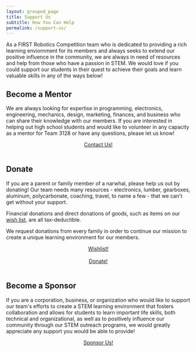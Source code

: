 ```yaml
---
layout: grouped_page
title: Support Us
subtitle: How You Can Help
permalink: /support-us/
---
```


As a FIRST Robotics Competition team who is dedicated to providing a rich learning enviornment for its members and always seeks to extend our positive influence in the community, we are always in need of resources and help from those who have a passion in STEM. We would love if you could support our students in their quest to achieve their goals and learn valuable skills in any of the ways below!

## Become a Mentor
We are always looking for expertise in programming, electronics, engineering, mechanics, design, marketing, finances, and business who can share their knowledge with our members. If you are interested in helping out high school students and would like to volunteer in any capacity as a mentor for Team 3128 or have any questions, please let us know!
<div>
<a href="/contact/">
<div class="button hover_animate" style="text-align: center;">
Contact Us!
</div>
</a>
</div>
<br>

## Donate
If you are a parent or family member of a narwhal, please help us out by donating! Our team needs many resources - electronics, lumber, gearboxes, aluminum, polycarbonate, coaching, travel, to name a few - that we can't get without your support.

Financial donations and direct donations of goods, such as items on our [wish list](https://www.signupgenius.com/go/70a0a4bacab2ba1f85-sanitizing), are all tax-deductible. 

We request donations from every family in order to continue our mission to create a unique learning environment for our members.
<div>
<a href="https://www.signupgenius.com/go/70a0a4bacab2ba1f85-sanitizing">
<div class="button hover_animate" style="text-align: center;">
Wishlist!
</div>
</a>
</div>
<br>
<div>
<a href="/support-us/donate/">
<div class="button hover_animate" style="text-align: center;">
Donate!
</div>
</a>
</div>
<br>

## Become a Sponsor
If you are a corporation, business, or organization who would like to support our team's efforts to create a STEM learning environment that fosters collaboration and allows for students to learn important life skills, both technical and organizational, as well as to positively influence our community through our STEM outreach programs, we would greatly appreciate any support you would be able to provide!
<div>
<a href="/support-us/sponsor">
<div class="button hover_animate" style="text-align: center;">
Sponsor Us!
</div>
</a>
</div>
<br>
